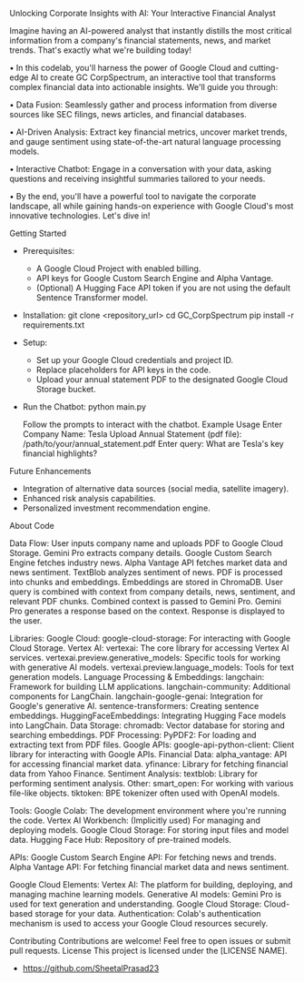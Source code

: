 Unlocking Corporate Insights with AI: Your Interactive Financial Analyst

Imagine having an AI-powered analyst that instantly distills the most critical information from a company's financial statements, news, and market trends. That's exactly what we're building today!

•	In this codelab, you'll harness the power of Google Cloud and cutting-edge AI to create GC CorpSpectrum, an interactive tool that transforms complex financial data into actionable insights. We'll guide you through:

•	Data Fusion: Seamlessly gather and process information from diverse sources like SEC filings, news articles, and financial databases.

•	AI-Driven Analysis: Extract key financial metrics, uncover market trends, and gauge sentiment using state-of-the-art natural language processing models.

•	Interactive Chatbot: Engage in a conversation with your data, asking questions and receiving insightful summaries tailored to your needs.

•	By the end, you'll have a powerful tool to navigate the corporate landscape, all while gaining hands-on experience with Google Cloud's most innovative technologies. Let's dive in!


Getting Started
 * Prerequisites:
   * A Google Cloud Project with enabled billing.
   * API keys for Google Custom Search Engine and Alpha Vantage.
   * (Optional) A Hugging Face API token if you are not using the default Sentence Transformer model.
 * Installation:
   git clone <repository_url>
cd GC_CorpSpectrum
pip install -r requirements.txt 

 * Setup:
   * Set up your Google Cloud credentials and project ID.
   * Replace placeholders for API keys in the code.
   * Upload your annual statement PDF to the designated Google Cloud Storage bucket.
 * Run the Chatbot:
   python main.py

   Follow the prompts to interact with the chatbot.
Example Usage
Enter Company Name: Tesla
Upload Annual Statement (pdf file): /path/to/your/annual_statement.pdf
Enter query: What are Tesla's key financial highlights?

Future Enhancements
 * Integration of alternative data sources (social media, satellite imagery).
 * Enhanced risk analysis capabilities.
 * Personalized investment recommendation engine.

About Code

Data Flow:
User inputs company name and uploads PDF to Google Cloud Storage.
Gemini Pro extracts company details.
Google Custom Search Engine fetches industry news.
Alpha Vantage API fetches market data and news sentiment.
TextBlob analyzes sentiment of news.
PDF is processed into chunks and embeddings.
Embeddings are stored in ChromaDB.
User query is combined with context from company details, news, sentiment, and relevant PDF chunks.
Combined context is passed to Gemini Pro.
Gemini Pro generates a response based on the context.
Response is displayed to the user.

Libraries:
Google Cloud:
    google-cloud-storage: For interacting with Google Cloud Storage.
Vertex AI:
    vertexai: The core library for accessing Vertex AI services.
    vertexai.preview.generative_models: Specific tools for working with generative AI models.
    vertexai.preview.language_models: Tools for text generation models.
Language Processing & Embeddings:
    langchain: Framework for building LLM applications.
    langchain-community: Additional components for LangChain.
    langchain-google-genai: Integration for Google's generative AI.
    sentence-transformers: Creating sentence embeddings.
    HuggingFaceEmbeddings: Integrating Hugging Face models into LangChain.
Data Storage:
    chromadb: Vector database for storing and searching embeddings.
PDF Processing:
    PyPDF2: For loading and extracting text from PDF files.
Google APIs:
    google-api-python-client: Client library for interacting with Google APIs.
Financial Data:
    alpha_vantage: API for accessing financial market data.
    yfinance: Library for fetching financial data from Yahoo Finance.
Sentiment Analysis:
    textblob: Library for performing sentiment analysis.
Other:
    smart_open: For working with various file-like objects.
    tiktoken: BPE tokenizer often used with OpenAI models.

Tools:
Google Colab: The development environment where you're running the code.
Vertex AI Workbench: (Implicitly used) For managing and deploying models.
Google Cloud Storage: For storing input files and model data.
Hugging Face Hub: Repository of pre-trained models.

APIs:
Google Custom Search Engine API: For fetching news and trends.
Alpha Vantage API: For fetching financial market data and news sentiment.

Google Cloud Elements:
Vertex AI: The platform for building, deploying, and managing machine learning models.
    Generative AI models: Gemini Pro is used for text generation and understanding.
Google Cloud Storage: Cloud-based storage for your data.
Authentication: Colab's authentication mechanism is used to access your Google Cloud resources securely.



Contributing
Contributions are welcome! Feel free to open issues or submit pull requests.
License
This project is licensed under the [LICENSE NAME].
 * https://github.com/SheetalPrasad23
